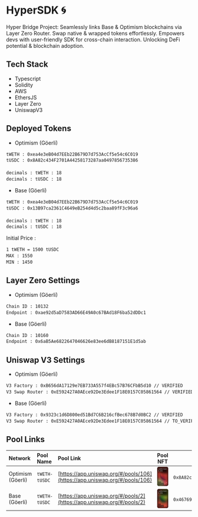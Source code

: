 # HyperSDK 🌀

Hyper Bridge Project: Seamlessly links Base & Optimism blockchains via Layer Zero Router. Swap native & wrapped tokens effortlessly. Empowers devs with user-friendly SDK for cross-chain interaction. Unlocking DeFi potential & blockchain adoption.

## Tech Stack

- Typescript
- Solidity
- AWS
- EthersJS
- Layer Zero
- UniswapV3

## Deployed Tokens

- Optimism (Göerli)

```sh
tWETH : 0xea4e3eB04d7EEb22B679D7d753AcCf5e54c6C019
tUSDC : 0x8A82c434F2701A44258173287aa0497856735386

decimals : tWETH : 18
decimals : tUSDC : 18
```

- Base (Göerli)

```sh
tWETH : 0xea4e3eB04d7EEb22B679D7d753AcCf5e54c6C019
tUSDC : 0x13B97ca2361C4649eB254d4d5c2baa89fF3c96a6

decimals : tWETH : 18
decimals : tUSDC : 18
```

Initial Price :

```sh
1 tWETH = 1500 tUSDC
MAX : 1550
MIN : 1450
```

## Layer Zero Settings

- Optimism (Göerli)

```sh
Chain ID : 10132
Endpoint : 0xae92d5aD7583AD66E49A0c67BAd18F6ba52dDDc1
```

- Base (Göerli)

```sh
Chain ID : 10160
Endpoint : 0x6aB5Ae6822647046626e83ee6dB8187151E1d5ab
```

## Uniswap V3 Settings

- Optimism (Göerli)

```sh
V3 Factory : 0xB656dA17129e7EB733A557f4EBc57B76CFbB5d10 // VERIFIED
V3 Swap Router : 0xE592427A0AEce92De3Edee1F18E0157C05861564 // VERIFIED
```

- Base (Göerli)

```sh
V3 Factory : 0x9323c1d6D800ed51Bd7C6B216cfBec678B7d0BC2 // VERIFIED
V3 Swap Router : 0xE592427A0AEce92De3Edee1F18E0157C05861564 // TO_VERIFY
```

## Pool Links

| Network           | Pool Name     | Pool Link                                                                  |                                   Pool NFT                                    | Pool Address                                 |
| :---------------- | :------------ | :------------------------------------------------------------------------- | :---------------------------------------------------------------------------: | -------------------------------------------- |
| Optimism (Göerli) | `tWETH-tUSDC` | [https://app.uniswap.org/#/pools/106](https://app.uniswap.org/#/pools/106) | ![tWETH-tUSDC-OPTIMISM-GOERLI](./assets/tWETH_tUSDC_pool_optimism_goerli.svg) | `0x8A82c434F2701A44258173287aa0497856735386` |
| Base (Göerli)     | `tWETH-tUSDC` | [https://app.uniswap.org/#/pools/2](https://app.uniswap.org/#/pools/2)     |     ![tWETH-tUSDC-BASE-GOERLI](./assets/tWETH_tUSDC_pool_base_goerli.svg)     | `0x46769a055f5E2342Cef15DA5F132A2a549D3EbfB` |
